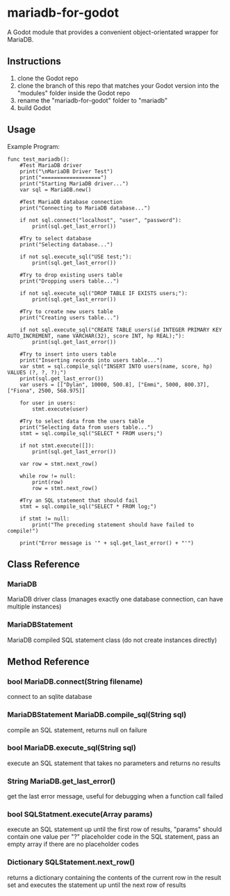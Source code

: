 # mariadb-for-godot
A Godot module that provides a convenient object-orientated wrapper for MariaDB.


## Instructions
1. clone the Godot repo
2. clone the branch of this repo that matches your Godot version into the "modules" 
folder inside the Godot repo
3. rename the "mariadb-for-godot" folder to "mariadb"
4. build Godot


## Usage
Example Program:
```gdscript
func test_mariadb():
	#Test MariaDB driver
	print("\nMariaDB Driver Test")
	print("===================")
	print("Starting MariaDB driver...")
	var sql = MariaDB.new()
	
	#Test MariaDB database connection
	print("Connecting to MariaDB database...")
	
	if not sql.connect("localhost", "user", "password"):
		print(sql.get_last_error())
		
	#Try to select database
	print("Selecting database...")
	
	if not sql.execute_sql("USE test;"):
		print(sql.get_last_error())
		
	#Try to drop existing users table
	print("Dropping users table...")
	
	if not sql.execute_sql("DROP TABLE IF EXISTS users;"):
		print(sql.get_last_error())
		
	#Try to create new users table
	print("Creating users table...")
	
	if not sql.execute_sql("CREATE TABLE users(id INTEGER PRIMARY KEY AUTO_INCREMENT, name VARCHAR(32), score INT, hp REAL);"):
		print(sql.get_last_error())
		
	#Try to insert into users table
	print("Inserting records into users table...")
	var stmt = sql.compile_sql("INSERT INTO users(name, score, hp) VALUES (?, ?, ?);")
	print(sql.get_last_error())
	var users = [["Dylan", 10000, 500.8], ["Emmi", 5000, 800.37], ["Fiona", 2500, 568.975]]
	
	for user in users:
		stmt.execute(user)
		
	#Try to select data from the users table
	print("Selecting data from users table...")
	stmt = sql.compile_sql("SELECT * FROM users;")
	
	if not stmt.execute([]):
		print(sql.get_last_error())
		
	var row = stmt.next_row()
	
	while row != null:
		print(row)
		row = stmt.next_row()
		
	#Try an SQL statement that should fail
	stmt = sql.compile_sql("SELECT * FROM log;")
	
	if stmt != null:
		print("The preceding statement should have failed to compile!")
		
	print("Error message is '" + sql.get_last_error() + "'")
```


## Class Reference
### MariaDB
MariaDB driver class (manages exactly one database connection, can have multiple 
instances)

### MariaDBStatement
MariaDB compiled SQL statement class (do not create instances directly)
                  
                  
## Method Reference
### bool MariaDB.connect(String filename)
connect to an sqlite database

### MariaDBStatement MariaDB.compile_sql(String sql)
compile an SQL statement, returns null on failure

### bool MariaDB.execute_sql(String sql)
execute an SQL statement that takes no parameters and returns no results

### String MariaDB.get_last_error()
get the last error message, useful for debugging when a function call failed
                                                 
### bool SQLStatment.execute(Array params)
execute an SQL statement up until the first row of results, "params" should contain 
one value per "?" placeholder code in the SQL statement, pass an empty array if 
there are no placeholder codes

### Dictionary SQLStatement.next_row()
returns a dictionary containing the contents of the current row in the result set 
and executes the statement up until the next row of results